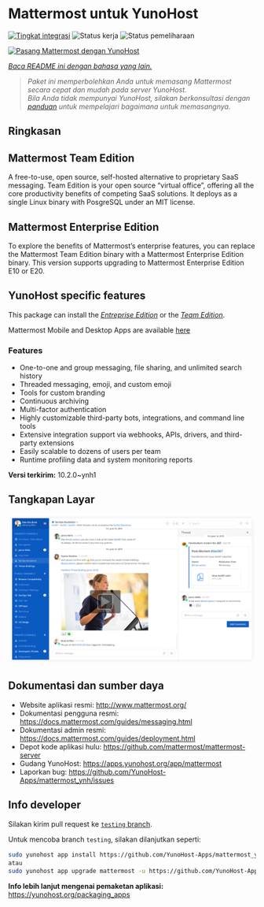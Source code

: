 <!--
N.B.: README ini dibuat secara otomatis oleh <https://github.com/YunoHost/apps/tree/master/tools/readme_generator>
Ini TIDAK boleh diedit dengan tangan.
-->

# Mattermost untuk YunoHost

[![Tingkat integrasi](https://apps.yunohost.org/badge/integration/mattermost)](https://ci-apps.yunohost.org/ci/apps/mattermost/)
![Status kerja](https://apps.yunohost.org/badge/state/mattermost)
![Status pemeliharaan](https://apps.yunohost.org/badge/maintained/mattermost)

[![Pasang Mattermost dengan YunoHost](https://install-app.yunohost.org/install-with-yunohost.svg)](https://install-app.yunohost.org/?app=mattermost)

*[Baca README ini dengan bahasa yang lain.](./ALL_README.md)*

> *Paket ini memperbolehkan Anda untuk memasang Mattermost secara cepat dan mudah pada server YunoHost.*  
> *Bila Anda tidak mempunyai YunoHost, silakan berkonsultasi dengan [panduan](https://yunohost.org/install) untuk mempelajari bagaimana untuk memasangnya.*

## Ringkasan

## Mattermost Team Edition

A free-to-use, open source, self-hosted alternative to proprietary SaaS messaging. Team Edition is your open source “virtual office”, offering all the core productivity benefits of competing SaaS solutions. It deploys as a single Linux binary with PosgreSQL under an MIT license.

## Mattermost Enterprise Edition

To explore the benefits of Mattermost’s enterprise features, you can replace the Mattermost Team Edition binary with a Mattermost Enterprise Edition binary. This version supports upgrading to Mattermost Enterprise Edition E10 or E20.

## YunoHost specific features

This package can install the [*Entreprise Edition*](https://docs.mattermost.com/overview/product.html#mattermost-enterprise-edition) or the [*Team Edition*](https://docs.mattermost.com/overview/product.html#mattermost-team-edition).

Mattermost Mobile and Desktop Apps are available [here](https://mattermost.com/download/)

### Features

- One-to-one and group messaging, file sharing, and unlimited search history
- Threaded messaging, emoji, and custom emoji
- Tools for custom branding
- Continuous archiving
- Multi-factor authentication
- Highly customizable third-party bots, integrations, and command line tools
- Extensive integration support via webhooks, APIs, drivers, and third-party extensions
- Easily scalable to dozens of users per team
- Runtime profiling data and system monitoring reports


**Versi terkirim:** 10.2.0~ynh1

## Tangkapan Layar

![Tangkapan Layar pada Mattermost](./doc/screenshots/screenshot.png)

## Dokumentasi dan sumber daya

- Website aplikasi resmi: <http://www.mattermost.org/>
- Dokumentasi pengguna resmi: <https://docs.mattermost.com/guides/messaging.html>
- Dokumentasi admin resmi: <https://docs.mattermost.com/guides/deployment.html>
- Depot kode aplikasi hulu: <https://github.com/mattermost/mattermost-server>
- Gudang YunoHost: <https://apps.yunohost.org/app/mattermost>
- Laporkan bug: <https://github.com/YunoHost-Apps/mattermost_ynh/issues>

## Info developer

Silakan kirim pull request ke [`testing` branch](https://github.com/YunoHost-Apps/mattermost_ynh/tree/testing).

Untuk mencoba branch `testing`, silakan dilanjutkan seperti:

```bash
sudo yunohost app install https://github.com/YunoHost-Apps/mattermost_ynh/tree/testing --debug
atau
sudo yunohost app upgrade mattermost -u https://github.com/YunoHost-Apps/mattermost_ynh/tree/testing --debug
```

**Info lebih lanjut mengenai pemaketan aplikasi:** <https://yunohost.org/packaging_apps>
